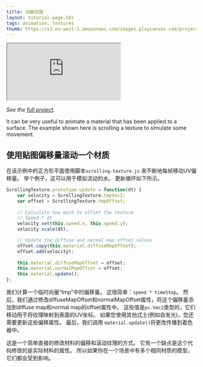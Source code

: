 ```yaml
---
title: 动画纹理
layout: tutorial-page.hbs
tags: animation, textures
thumb: https://s3-eu-west-1.amazonaws.com/images.playcanvas.com/projects/12/405882/1C968A-image-75.jpg
---
```


<iframe src="https://playcanv.as/p/BM93v05L/"></iframe>

*See the [full project][1].*

It can be very useful to animate a material that has been applied to a surface. The example shown here is scrolling a texture to simulate some movement.

## 使用贴图偏移量滚动一个材质

在该示例中的正方形平面使用脚本`scrolling-texture.js` 来不断地每帧移动UV偏移量。 举个例子，这可以用于模拟流动的水。 更新循环如下所示。

```javascript
ScrollingTexture.prototype.update = function(dt) {
    var velocity = ScrollingTexture.tmpVec2;
    var offset = ScrollingTexture.tmpOffset;
    
    // Calculate how much to offset the texture
    // Speed * dt
    velocity.set(this.speed.x, this.speed.y);
    velocity.scale(dt);

    // Update the diffuse and normal map offset values
    offset.copy(this.material.diffuseMapOffset);
    offset.add(velocity);
    
    this.material.diffuseMapOffset = offset;
    this.material.normalMapOffset = offset;
    this.material.update();
};
```

我们计算一个临时向量“tmp”中的偏移量。 这很简单：`speed * timeStep`。 然后，我们通过修改diffuseMapOffset和normalMapOffset属性，将这个偏移量添加到diffuse map和normal map的offset属性中。 这些值是`pc.Vec2`类型的，它们移动用于将纹理映射到表面的UV坐标。 如果您使用其他忒土(例如自发光)，您还需要更新这些偏移属性。 最后，我们调用 `material.update()`将更改传播到着色器中。

这是一个简单直接的修改材料的偏移和滚动纹理的方式。 它有一个缺点是这个代码修改的是实际材料的属性。 所以如果你在一个场景中有多个相同材质的模型，它们都会受到影响。

[1]: https://playcanvas.com/project/405882
[2]: /images/tutorials/intermediate/animated-textures/coin-rotate.png

